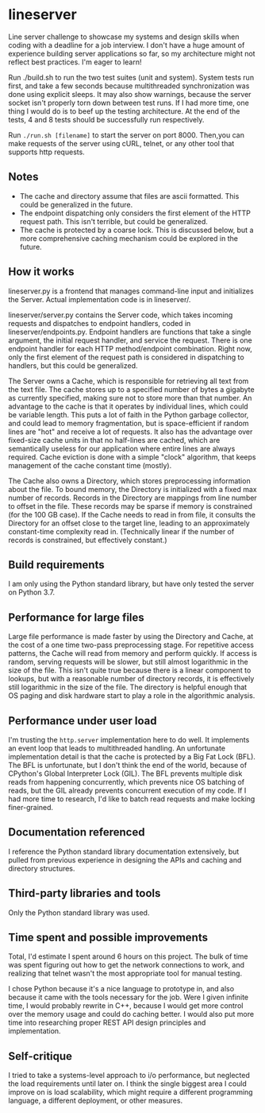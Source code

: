 # lineserver
Line server challenge to showcase my systems and design skills when coding with
a deadline for a job interview.  I don't have a huge amount of experience
building server applications so far, so my architecture might not reflect best
practices.  I'm eager to learn!

Run ./build.sh to run the two test suites (unit and system).  System tests run
first, and take a few seconds because multithreaded synchronization was done
using explicit sleeps.  It may also show warnings, because the server socket
isn't properly torn down between test runs.  If I had more time, one thing I
would do is to beef up the testing architecture.  At the end of the tests, 4 and
8 tests should be successfully run respectively.

Run `./run.sh [filename]` to start the server on port 8000.  Then,you can make
requests of the server using cURL, telnet, or any other tool that supports http
requests.

## Notes
- The cache and directory assume that files are ascii formatted.  This could be
  generalized in the future.
- The endpoint dispatching only considers the first element of the HTTP request
  path.  This isn't terrible, but could be generalized.
- The cache is protected by a coarse lock.  This is discussed below, but a more
  comprehensive caching mechanism could be explored in the future.

## How it works
lineserver.py is a frontend that manages command-line input and initializes the
Server.  Actual implementation code is in lineserver/.

lineserver/server.py contains the Server code, which takes incoming requests and
dispatches to endpoint handlers, coded in lineserver/endpoints.py.  Endpoint
handlers are functions that take a single argument, the initial request handler,
and service the request.  There is one endpoint handler for each HTTP
method/endpoint combination.  Right now, only the first element of the request
path is considered in dispatching to handlers, but this could be generalized.

The Server owns a Cache, which is responsible for retrieving all text from the
text file.  The cache stores up to a specified number of bytes a gigabyte as
currently specified, making sure not to store more than that number.  An
advantage to the cache is that it operates by individual lines, which could be
variable length.  This puts a lot of faith in the Python garbage collector, and
could lead to memory fragmentation, but is space-efficient if random lines are
"hot" and receive a lot of requests.  It also has the advantage over fixed-size
cache units in that no half-lines are cached, which are semantically useless for
our application where entire lines are always required.  Cache eviction is done
with a simple "clock" algorithm, that keeps management of the cache constant
time (mostly).

The Cache also owns a Directory, which stores preprocessing information about
the file.  To bound memory, the Directory is initialized with a fixed max number
of records.  Records in the Directory are mappings from line number to offset
in the file.  These records may be sparse if memory is constrained (for the 100
GB case).  If the Cache needs to read in from file, it consults the Directory
for an offset close to the target line, leading to an approximately
constant-time complexity read in.  (Technically linear if the number of records
is constrained, but effectively constant.)

## Build requirements
I am only using the Python standard library, but have only tested the server on
Python 3.7.

## Performance for large files
Large file performance is made faster by using the Directory and Cache, at the
cost of a one time two-pass preprocessing stage.  For repetitive access
patterns, the Cache will read from memory and perform quickly.  If access is
random, serving requests will be slower, but still almost logarithmic in the
size of the file.  This isn't quite true because there is a linear component to
lookups, but with a reasonable number of directory records, it is effectively
still logarithmic in the size of the file.  The directory is helpful enough that
OS paging and disk hardware start to play a role in the algorithmic analysis.

## Performance under user load
I'm trusting the `http.server` implementation here to do well.  It implements an
event loop that leads to multithreaded handling.  An unfortunate implementation
detail is that the cache is protected by a Big Fat Lock (BFL).  The BFL is
unfortunate, but I don't think the end of the world, because of CPython's Global
Interpreter Lock (GIL).  The BFL prevents multiple disk reads from happening
concurrently, which prevents nice OS batching of reads, but the GIL already
prevents concurrent execution of my code.  If I had more time to research, I'd
like to batch read requests and make locking finer-grained.

## Documentation referenced
I reference the Python standard library documentation extensively, but pulled
from previous experience in designing the APIs and caching and directory
structures.

## Third-party libraries and tools
Only the Python standard library was used.

## Time spent and possible improvements
Total, I'd estimate I spent around 6 hours on this project.  The bulk of time
was spent figuring out how to get the network connections to work, and realizing
that telnet wasn't the most appropriate tool for manual testing.

I chose Python because it's a nice language to prototype in, and also because it
came with the tools necessary for the job.  Were I given infinite time, I would
probably rewrite in C++, because I would get more control over the memory usage
and could do caching better.  I would also put more time into researching proper
REST API design principles and implementation.

## Self-critique
I tried to take a systems-level approach to i/o performance, but neglected the
load requirements until later on.  I think the single biggest area I could
improve on is load scalability, which might require a different programming
language, a different deployment, or other measures.
